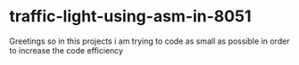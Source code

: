 # traffic-light-using-asm-in-8051
Greetings  so in this projects i am trying to code as small as possible in order to increase the code efficiency
